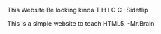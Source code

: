 This Website Be looking kinda T H I C C
-Sideflip

This is a simple website to teach HTML5.
-Mr.Brain
